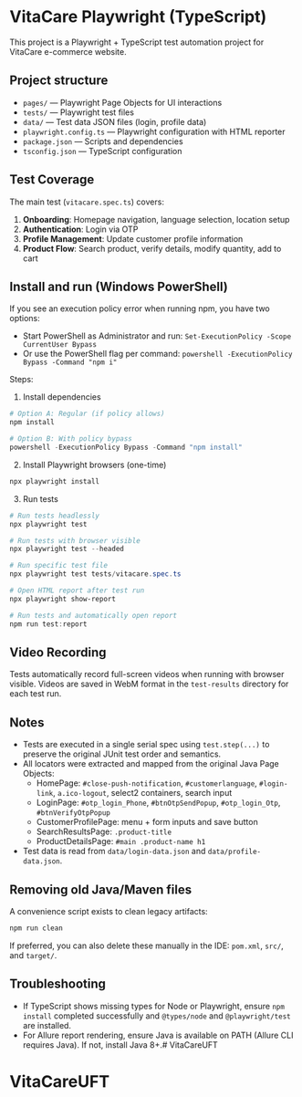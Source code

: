 # VitaCare Playwright (TypeScript)

This project is a Playwright + TypeScript test automation project for VitaCare e-commerce website.

## Project structure

- `pages/` — Playwright Page Objects for UI interactions
- `tests/` — Playwright test files 
- `data/` — Test data JSON files (login, profile data)
- `playwright.config.ts` — Playwright configuration with HTML reporter
- `package.json` — Scripts and dependencies
- `tsconfig.json` — TypeScript configuration

## Test Coverage

The main test (`vitacare.spec.ts`) covers:
1. **Onboarding**: Homepage navigation, language selection, location setup
2. **Authentication**: Login via OTP
3. **Profile Management**: Update customer profile information
4. **Product Flow**: Search product, verify details, modify quantity, add to cart

## Install and run (Windows PowerShell)

If you see an execution policy error when running npm, you have two options:
- Start PowerShell as Administrator and run: `Set-ExecutionPolicy -Scope CurrentUser Bypass`
- Or use the PowerShell flag per command: `powershell -ExecutionPolicy Bypass -Command "npm i"`

Steps:

1. Install dependencies

```powershell
# Option A: Regular (if policy allows)
npm install

# Option B: With policy bypass
powershell -ExecutionPolicy Bypass -Command "npm install"
```

2. Install Playwright browsers (one-time)

```powershell
npx playwright install
```

3. Run tests

```powershell
# Run tests headlessly
npx playwright test

# Run tests with browser visible
npx playwright test --headed

# Run specific test file
npx playwright test tests/vitacare.spec.ts

# Open HTML report after test run
npx playwright show-report

# Run tests and automatically open report
npm run test:report
```

## Video Recording

Tests automatically record full-screen videos when running with browser visible. Videos are saved in WebM format in the `test-results` directory for each test run.

## Notes

- Tests are executed in a single serial spec using `test.step(...)` to preserve the original JUnit test order and semantics.
- All locators were extracted and mapped from the original Java Page Objects:
  - HomePage: `#close-push-notification`, `#customerlanguage`, `#login-link`, `a.ico-logout`, select2 containers, search input
  - LoginPage: `#otp_login_Phone`, `#btnOtpSendPopup`, `#otp_login_Otp`, `#btnVerifyOtpPopup`
  - CustomerProfilePage: menu + form inputs and save button
  - SearchResultsPage: `.product-title`
  - ProductDetailsPage: `#main .product-name h1`
- Test data is read from `data/login-data.json` and `data/profile-data.json`.

## Removing old Java/Maven files

A convenience script exists to clean legacy artifacts:

```powershell
npm run clean
```

If preferred, you can also delete these manually in the IDE: `pom.xml`, `src/`, and `target/`.

## Troubleshooting

- If TypeScript shows missing types for Node or Playwright, ensure `npm install` completed successfully and `@types/node` and `@playwright/test` are installed.
- For Allure report rendering, ensure Java is available on PATH (Allure CLI requires Java). If not, install Java 8+.# VitaCareUFT
# VitaCareUFT
